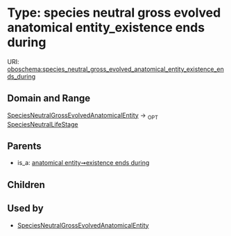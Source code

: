 
# Type: species neutral gross evolved anatomical entity_existence ends during




URI: [oboschema:species_neutral_gross_evolved_anatomical_entity_existence_ends_during](http://purl.obolibrary.org/oboschema/species_neutral_gross_evolved_anatomical_entity_existence_ends_during)


## Domain and Range

[SpeciesNeutralGrossEvolvedAnatomicalEntity](SpeciesNeutralGrossEvolvedAnatomicalEntity.md) ->  <sub>OPT</sub> [SpeciesNeutralLifeStage](SpeciesNeutralLifeStage.md)

## Parents

 *  is_a: [anatomical entity➞existence ends during](anatomical_entity_existence_ends_during.md)

## Children


## Used by

 * [SpeciesNeutralGrossEvolvedAnatomicalEntity](SpeciesNeutralGrossEvolvedAnatomicalEntity.md)
